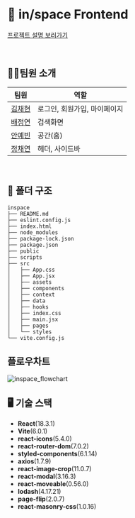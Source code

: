 # 🎨 in/space Frontend
[프로젝트 설명 보러가기](https://github.com/2024-2-SOLUX-in-space)

<br/>

## 🙋‍♀️팀원 소개
|팀원|역할|
|----|---|
|[김채현](https://github.com/chaehyeon03)|로그인, 회원가입, 마이페이지|
|[배정연](https://github.com/bluishflame)|검색화면|
|[안예빈](https://github.com/ye-bean)|공간(홈)|
|[정채연](https://github.com/chaeyeon-jung)|헤더, 사이드바|
<br/>

## 📁 폴더 구조
```
inspace
├── README.md
├── eslint.config.js
├── index.html
├── node_modules
├── package-lock.json
├── package.json
├── public
├── scripts
├── src
│   ├── App.css
│   ├── App.jsx
│   ├── assets
│   ├── components
│   ├── context
│   ├── data
│   ├── hooks
│   ├── index.css
│   ├── main.jsx
│   ├── pages
│   └── styles
└── vite.config.js
```

## 플로우차트
![inspace_flowchart](https://github.com/user-attachments/assets/3835c2f5-2a0d-45c3-9adf-6ac1066feb03)


## 🖥️ 기술 스택
- **React**(18.3.1)
- **Vite**(6.0.1)
- **react-icons**(5.4.0)
- **react-router-dom**(7.0.2)
- **styled-components**(6.1.14)
- **axios**(1.7.9)
- **react-image-crop**(11.0.7)
- **react-modal**(3.16.3)
- **react-moveable**(0.56.0)
- **lodash**(4.17.21)
- **page-flip**(2.0.7)
- **react-masonry-css**(1.0.16)
